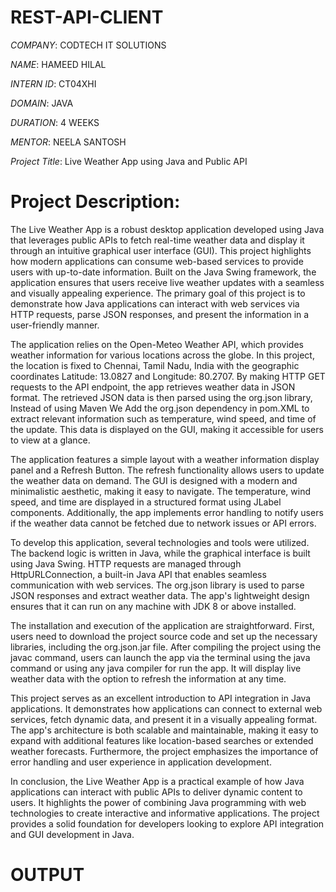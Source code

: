 # REST-API-CLIENT

*COMPANY*: CODTECH IT SOLUTIONS

*NAME*: HAMEED HILAL

*INTERN ID*: CT04XHI

*DOMAIN*: JAVA

*DURATION*: 4 WEEKS

*MENTOR*: NEELA SANTOSH

*Project Title*: Live Weather App using Java and Public API

# Project Description:
The Live Weather App is a robust desktop application developed using Java that leverages public APIs to fetch real-time weather data and display it through an intuitive graphical user interface (GUI). This project highlights how modern applications can consume web-based services to provide users with up-to-date information. Built on the Java Swing framework, the application ensures that users receive live weather updates with a seamless and visually appealing experience. The primary goal of this project is to demonstrate how Java applications can interact with web services via HTTP requests, parse JSON responses, and present the information in a user-friendly manner.

The application relies on the Open-Meteo Weather API, which provides weather information for various locations across the globe. In this project, the location is fixed to Chennai, Tamil Nadu, India with the geographic coordinates Latitude: 13.0827 and Longitude: 80.2707. By making HTTP GET requests to the API endpoint, the app retrieves weather data in JSON format. The retrieved JSON data is then parsed using the org.json library, Instead of using Maven We Add the org.json dependency in pom.XML to extract relevant information such as temperature, wind speed, and time of the update. This data is displayed on the GUI, making it accessible for users to view at a glance.

The application features a simple layout with a weather information display panel and a Refresh Button. The refresh functionality allows users to update the weather data on demand. The GUI is designed with a modern and minimalistic aesthetic, making it easy to navigate. The temperature, wind speed, and time are displayed in a structured format using JLabel components. Additionally, the app implements error handling to notify users if the weather data cannot be fetched due to network issues or API errors.

To develop this application, several technologies and tools were utilized. The backend logic is written in Java, while the graphical interface is built using Java Swing. HTTP requests are managed through HttpURLConnection, a built-in Java API that enables seamless communication with web services. The org.json library is used to parse JSON responses and extract weather data. The app's lightweight design ensures that it can run on any machine with JDK 8 or above installed.

The installation and execution of the application are straightforward. First, users need to download the project source code and set up the necessary libraries, including the org.json.jar file. After compiling the project using the javac command, users can launch the app via the terminal using the java command or using any java compiler for run the app. It will display live weather data with the option to refresh the information at any time.

This project serves as an excellent introduction to API integration in Java applications. It demonstrates how applications can connect to external web services, fetch dynamic data, and present it in a visually appealing format. The app's architecture is both scalable and maintainable, making it easy to expand with additional features like location-based searches or extended weather forecasts. Furthermore, the project emphasizes the importance of error handling and user experience in application development.

In conclusion, the Live Weather App is a practical example of how Java applications can interact with public APIs to deliver dynamic content to users. It highlights the power of combining Java programming with web technologies to create interactive and informative applications. The project provides a solid foundation for developers looking to explore API integration and GUI development in Java.

# OUTPUT

